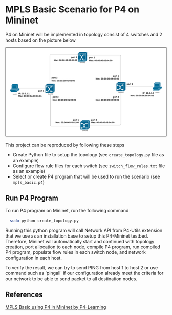 # MPLS Basic Scenario for P4 on Mininet 

P4 on Mininet will be implemented in topology consist of 4 switches and 2 hosts based on the picture below

![P4 on Mininet Topology for MPLS Basic Scenario](topology.png)

This project can be reproduced by following these steps 
- Create Python file to setup the topology (see `create_topology.py` file as an example)
- Configure flow rule files for each switch (see `switch_flow_rules.txt` file as an example)
- Select or create P4 program that will be used to run the scenario (see `mpls_basic.p4`)

## Run P4 Program 

To run P4 program on Mininet, run the following command
```bash
  sudo python create_topology.py 
```
Running this python program will call Network API from P4-Utils extension that we use as an installation base to setup this P4-Mininet testbed. Therefore, Mininet will automatically start and continued with topology creation, port allocation to each node, compile P4 program, run compiled P4 program, populate flow rules in each switch node, and network configuration in each host.

To verify the result, we can try to send PING from host 1 to host 2 or use command such as 'pingall' if our configuration already meet the criteria for our network to be able to send packet to all destination nodes.

## References

[MPLS Basic using P4 in Mininet by P4-Learning](https://github.com/nsg-ethz/p4-learning/tree/master/exercises/04-MPLS/thrift/mpls_basics)